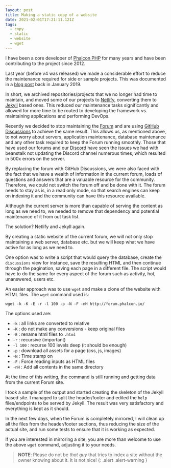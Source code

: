 ```yaml
---
layout: post
title: Making a static copy of a website
date: 2021-02-01T17:21:11.121Z
tags:
  - copy
  - static
  - website
  - wget
---
```

I have been a core developer of [Phalcon PHP](https://phalcon.io) for many years and have been contributing to the project since 2012.

Last year (before v4 was released) we made a considerable effort to reduce the maintenance required for side or sample projects. This was documented in a [blog post](https://blog.phalcon.io/post/recent-repository-reorganization) back in January 2019.

In short, we archived repositories/projects that we no longer had time to maintain, and moved some of our projects to [Netlify](https://netlify.com), converting them to [Jekyll](https://jekyll.org) based ones. This reduced our maintenance tasks significantly and allowed for more time to be routed to developing the framework vs. maintaining applications and performing DevOps.

Recently we decided to stop maintaining the [Forum](https://forum.phalcon.io) and are using [GitHub Discussions](https://github.com/phalcon/phalcon/discussions) to achieve the same result. This allows us, as mentioned above, to not worry about servers, application maintenance, database maintenance and any other task required to keep the Forum running smoothly. Those that have used our forums and our [Discord](https://phalcon.io/discord) have seen the issues we had with beanstalk not updating the Discord channel numerous times, which resulted in 500x errors on the server.

By replacing the forum with GitHub Discussions, we were also faced with the fact that we have a wealth of information in the current forum, loads of questions and answers that are a valuable resource for the community. Therefore, we could not switch the forum off and be done with it. The forum needs to stay as is, in a read only mode, so that search engines can keep on indexing it and the community can have this resource available.

Although the current server is more than capable of serving the content as long as we need to, we needed to remove that dependency and potential maintenance of it from out task list. 

The solution? Netlify and Jekyll again. 

By creating a static website of the current forum, we will not only stop maintaining a web server, database etc. but we will keep what we have active for as long as we need to.

One option was to write a script that would query the database, create the `discussions` view for instance, save the resulting HTML and then continue through the pagination, saving each page in a different file. The script would have to do the same for every aspect of the forum such as activity, hot, unanswered, users etc.

An easier approach was to use `wget` and make a clone of the website with HTML files. The `wget` command used is:

```shell
wget -k -K -E -r -l 100 -p -N -F -nH http://forum.phalcon.io/
```

The options used are:
* `-k` : all links are converted to relative
* `-K` : do not make any conversions - keep original files
* `-E` : rename html files to `.html`
* `-r` : recursive (important)
* `-l 100` : recurse 100 levels deep (it should be enough)
* `-p` : download all assets for a page (css, js, images)
* `-N` : Time stamp on
* `-F` : Force reading inputs as HTML files
* `-nH` : Add all contents in the same directory

At the time of this writing, the command is still running and getting data from the current Forum site.

I took a sample of the output and started creating the skeleton of the Jekyll based site. I managed to split the header/footer and edited the `help` files/endpoints to be served by Jekyll. The result was very satisfactory and everything is kept as it should.

In the next few days, when the Forum is completely mirrored, I will clean up all the files from the header/footer sections, thus reducing the size of the actual site, and run some tests to ensure that it is working as expected.

If you are interested in mirroring a site, you are more than welcome to use the above `wget` command, adjusting it to your needs.

> **NOTE**: Please do not be _that guy_ that tries to index a site without the owner knowing about it. It is not nice!
{: .alert .alert-warning }